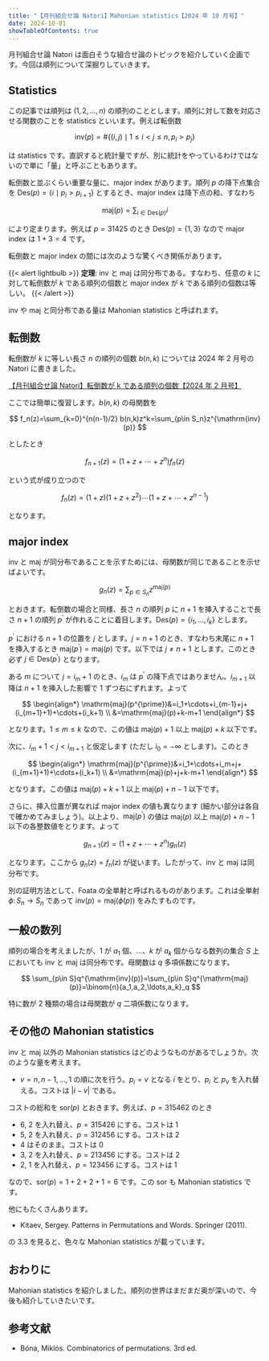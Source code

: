 ```yaml
---
title: "【月刊組合せ論 Natori】Mahonian statistics【2024 年 10 月号】"
date: 2024-10-01
showTableOfContents: true
---
```


月刊組合せ論 Natori は面白そうな組合せ論のトピックを紹介していく企画です。今回は順列について深掘りしていきます。

## Statistics

この記事では順列は $(1,2,\ldots,n)$ の順列のこととします。順列に対して数を対応させる関数のことを statistics といいます。例えば転倒数

$$
\mathrm{inv}(p)=\#\{(i,j)\mid 1\le i<j\le n, p_i>p_j\}
$$

は statistics です。直訳すると統計量ですが、別に統計をやっているわけではないので単に「量」と呼ぶこともあります。

転倒数と並ぶくらい重要な量に、major index があります。順列 $p$ の降下点集合を $\mathrm{Des}(p)=\{i\mid p_i>p_{i+1}\}$ とするとき、major index は降下点の和、すなわち

$$
\mathrm{maj}(p)=\sum_{i\in \mathrm{Des}(p)}i
$$

により定まります。例えば $p=31425$ のとき $\mathrm{Des}(p)=\{1,3\}$ なので major index は $1+3=4$ です。

転倒数と major index の間には次のような驚くべき関係があります。

{{< alert lightbulb >}}
**定理**: inv と maj は同分布である。すなわち、任意の $k$ に対して転倒数が $k$ である順列の個数と major index が $k$ である順列の個数は等しい。
{{< /alert >}}

inv や maj と同分布である量は Mahonian statistics と呼ばれます。

## 転倒数

転倒数が $k$ に等しい長さ $n$ の順列の個数 $b(n,k)$ については 2024 年 2 月号の Natori に書きました。

[【月刊組合せ論 Natori】転倒数が k である順列の個数【2024 年 2 月号】](../202402/)

ここでは簡単に復習します。$b(n,k)$ の母関数を

$$
f_n(z)=\sum_{k=0}^{n(n-1)/2} b(n,k)z^k=\sum_{p\in S_n}z^{\mathrm{inv}(p)}
$$

としたとき

$$
f_{n+1}(z)=(1+z+\cdots+z^n)f_n(z)
$$

という式が成り立つので

$$
f_n(z)=(1+z)(1+z+z^2)\cdots (1+z+\cdots+z^{n-1})
$$

となります。

## major index

inv と maj が同分布であることを示すためには、母関数が同じであることを示せばよいです。

$$
g_n(z)=\sum_{p\in S_n}z^{\mathrm{maj}(p)}
$$

とおきます。転倒数の場合と同様、長さ $n$ の順列 $p$ に $n+1$ を挿入することで長さ $n+1$ の順列 $p^{\prime}$ が作れることに着目します。$\mathrm{Des}(p)=\{i_1,\ldots,i_k\}$ とします。

$p^{\prime}$ における $n+1$ の位置を $j$ とします。$j=n+1$ のとき、すなわち末尾に $n+1$ を挿入するとき $\mathrm{maj}(p^{\prime})=\mathrm{maj}(p)$ です。以下では $j\ne n+1$ とします。このとき必ず $j\in \mathrm{Des}(p^{\prime})$ となります。

ある $m$ について $j=i_m+1$ のとき、$i_m$ は $p^{\prime}$ の降下点ではありません。$i_{m+1}$ 以降は $n+1$ を挿入した影響で 1 ずつ右にずれます。よって

$$
\begin{align*}
\mathrm{maj}(p^{\prime})&=i_1+\cdots+i_{m-1}+j+(i_{m+1}+1)+\cdots+(i_k+1) \\
&=\mathrm{maj}(p)+k-m+1
\end{align*}
$$

となります。$1\le m\le k$ なので、この値は $\mathrm{maj}(p)+1$ 以上 $\mathrm{maj}(p)+k$ 以下です。

次に、$i_m+1<j<i_{m+1}$ と仮定します (ただし $i_0=-\infty$ とします)。このとき

$$
\begin{align*}
\mathrm{maj}(p^{\prime})&=i_1+\cdots+i_m+j+(i_{m+1}+1)+\cdots+(i_k+1) \\
&=\mathrm{maj}(p)+j+k-m+1
\end{align*}
$$

となります。この値は $\mathrm{maj}(p)+k+1$ 以上 $\mathrm{maj}(p)+n-1$ 以下です。

さらに、挿入位置が異なれば major index の値も異なります (細かい部分は各自で確かめてみましょう)。以上より、$\mathrm{maj}(p^{\prime})$ の値は $\mathrm{maj}(p)$ 以上 $\mathrm{maj}(p)+n-1$ 以下の各整数値をとります。よって

$$
g_{n+1}(z)=(1+z+\cdots+z^n)g_n(z)
$$

となります。ここから $g_n(z)=f_n(z)$ が従います。したがって、inv と maj は同分布です。

別の証明方法として、Foata の全単射と呼ばれるものがあります。これは全単射 $\phi\colon S_n\to S_n$ であって $\mathrm{inv}(p)=\mathrm{maj}(\phi(p))$ をみたすものです。

## 一般の数列

順列の場合を考えましたが、1 が $a_1$ 個、…、$k$ が $a_k$ 個からなる数列の集合 $S$ 上においても inv と maj は同分布です。母関数は $q$ 多項係数になります。

$$
\sum_{p\in S}q^{\mathrm{inv}(p)}=\sum_{p\in S}q^{\mathrm{maj}(p)}=\binom{n}{a_1,a_2,\ldots,a_k}_q
$$

特に数が 2 種類の場合は母関数が $q$ 二項係数になります。

## その他の Mahonian statistics

inv と maj 以外の Mahonian statistics はどのようなものがあるでしょうか。次のような量を考えます。

- $v=n,n-1,\ldots,1$ の順に次を行う。$p_i=v$ となる $i$ をとり、$p_i$ と $p_v$ を入れ替える。コストは $|i-v|$ である。

コストの総和を $\mathrm{sor}(p)$ とおきます。例えば、$p=315462$ のとき

- 6, 2 を入れ替え、$p=315426$ にする。コストは 1
- 5, 2 を入れ替え、$p=312456$ にする。コストは 2
- 4 はそのまま。コストは 0
- 3, 2 を入れ替え、$p=213456$ にする。コストは 2
- 2, 1 を入れ替え、$p=123456$ にする。コストは 1

なので、$\mathrm{sor}(p)=1+2+2+1=6$ です。この $\mathrm{sor}$ も Mahonian statistics です。

他にもたくさんあります。

- Kitaev, Sergey. Patterns in Permutations and Words. Springer (2011).

の 3.3 を見ると、色々な Mahonian statistics が載っています。

## おわりに

Mahonian statistics を紹介しました。順列の世界はまだまだ奥が深いので、今後も紹介していきたいです。

## 参考文献

- Bóna, Miklós. Combinatorics of permutations. 3rd ed.
